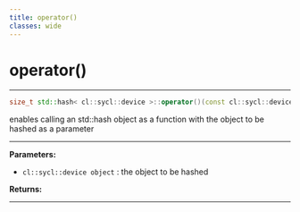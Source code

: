 ```yaml
---
title: operator()
classes: wide
---
```

# operator()

---

```cpp
size_t std::hash< cl::sycl::device >::operator()(const cl::sycl::device &object) const
```


enables calling an std::hash object as a function with the object to be hashed as a parameter 


---
**Parameters:**

 - `cl::sycl::device object`
: the object to be hashed 

**Returns:** 

---

